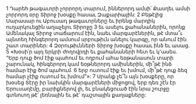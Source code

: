 1 Դարեհ թագաւորի չորրորդ տարում, իններորդ ամսի՝ Քասղեւ ամսի չորրորդ օրը Տիրոջ խօսքը հասաւ Զաքարիային: 2 Բեթէլից Սարասար ու Աբուսադ թագաւորները եւ իրենց մարդիկ ուղարկուեցին աղաչելու Տիրոջը 3 եւ ասելու քահանաներին, որոնք Ամենակալ Տիրոջ տաճարում էին, նաեւ մարգարէներին, թէ մտա՞ւ այնտեղ հինգերորդ ամսում սրբութիւն անելու կարգը, որ անում էին շատ տարիներ: 4 Զօրութիւնների Տիրոջ խօսքը հասաւ ինձ եւ ասաց. 5 «Խօսի՛ր այդ երկրի ժողովրդի եւ քահանաների հետ եւ կ՚ասես. “Երբ դուք ծոմ էիք պահում եւ ողբում ահա եօթանասուն տարի շարունակ, հինգերորդ կամ եօթներորդ ամիսներին, մի՞թէ ինձ համար էիք ծոմ պահում. 6 երբ ուտում էիք եւ խմում, մի՞թէ դուք ձեզ համար չէիք ուտում եւ խմում”»:
7 Սրանք չե՞ն այն խօսքերը, որ խօսեց Տէրը իր նախկին մարգարէների միջոցով, երբ դեռ շէն էր Երուսաղէմը, բարիքներով լի, եւ բնակեցուած էին նրա շուրջը գտնուող թէ՛ լեռնային եւ թէ՛ դաշտային քաղաքները:
